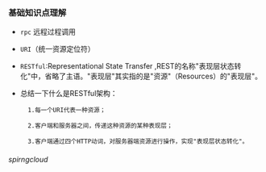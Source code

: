 ### 基础知识点理解

- `rpc` 远程过程调用

-  `URI`（统一资源定位符）

- `RESTful`:Representational State Transfer ,REST的名称"表现层状态转化"中，省略了主语。"表现层"其实指的是"资源"（Resources）的"表现层"。

- 总结一下什么是RESTful架构：

        1.每一个URI代表一种资源；

        2.客户端和服务器之间，传递这种资源的某种表现层；

        3.客户端通过四个HTTP动词，对服务器端资源进行操作，实现"表现层状态转化"。












###### spirngcloud

